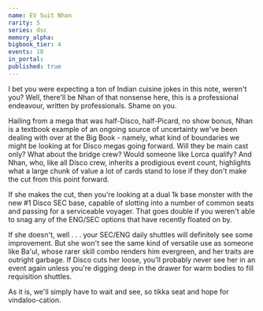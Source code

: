 ```yaml
---
name: EV Suit Nhan
rarity: 5
series: dsc
memory_alpha:
bigbook_tier: 4
events: 18
in_portal:
published: true
---
```


I bet you were expecting a ton of Indian cuisine jokes in this note, weren't you? Well, there'll be Nhan of that nonsense here, this is a professional endeavour, written by professionals. Shame on you.

Hailing from a mega that was half-Disco, half-Picard, no show bonus, Nhan is a textbook example of an ongoing source of uncertainty we've been dealing with over at the Big Book - namely, what kind of boundaries we might be looking at for Disco megas going forward. Will they be main cast only? What about the bridge crew? Would someone like Lorca qualify? And Nhan, who, like all Disco crew, inherits a prodigious event count, highlights what a large chunk of value a lot of cards stand to lose if they don't make the cut from this point forward.

If she makes the cut, then you're looking at a dual 1k base monster with the new #1 Disco SEC base, capable of slotting into a number of common seats and passing for a serviceable voyager. That goes double if you weren't able to snag any of the ENG/SEC options that have recently floated on by.

If she doesn't, well . . . your SEC/ENG daily shuttles will definitely see some improvement. But she won't see the same kind of versatile use as someone like Ba'ul, whose rarer skill combo renders him evergreen, and her traits are outright garbage. If Disco cuts her loose, you'll probably never see her in an event again unless you're digging deep in the drawer for warm bodies to fill requisition shuttles.

As it is, we'll simply have to wait and see, so tikka seat and hope for vindaloo-cation.
